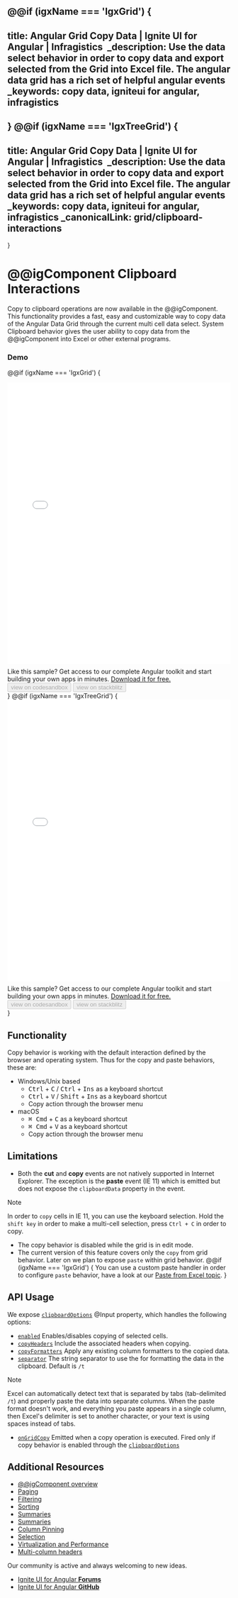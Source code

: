 @@if (igxName === 'IgxGrid') {
---
title: Angular Grid Copy Data | Ignite UI for Angular | Infragistics 
_description: Use the data select behavior in order to copy data and export selected from the Grid into Excel file. The angular data grid has a rich set of helpful angular events
_keywords: copy data, igniteui for angular, infragistics
---
}
@@if (igxName === 'IgxTreeGrid') {
---
title: Angular Grid Copy Data | Ignite UI for Angular | Infragistics 
_description: Use the data select behavior in order to copy data and export selected from the Grid into Excel file. The angular data grid has a rich set of helpful angular events
_keywords: copy data, igniteui for angular, infragistics
_canonicalLink: grid/clipboard-interactions
---
}

# @@igComponent Clipboard Interactions
Copy to clipboard operations are now available in the @@igComponent. This functionality provides a fast, easy and customizable way to copy data of the Angular Data Grid through the current multi cell data select. System Clipboard behavior gives the user ability to copy data from the @@igComponent into Excel or other external programs.

### Demo


@@if (igxName === 'IgxGrid') {
<div class="sample-container loading" style="height:635px">
    <iframe id="grid-clipboard-operations-sample-iframe" src='{environment:demosBaseUrl}/grid/grid-clipboard-operations-sample' width="100%" height="100%" seamless="" frameborder="0" onload="onSampleIframeContentLoaded(this);"></iframe>
</div>
<p style="margin: 0;padding-top: 0.5rem">Like this sample? Get access to our complete Angular toolkit and start building your own apps in minutes. <a class="no-external-icon mchNoDecorate trackCTA" target="_blank" href="https://www.infragistics.com/products/ignite-ui-angular/download" data-xd-ga-action="Download" data-xd-ga-label="Ignite UI for Angular">Download it for free.</a></p>
<div>
<button data-localize="codesandbox" disabled class="codesandbox-btn" data-iframe-id="grid-clipboard-operations-sample-iframe" data-demos-base-url="{environment:demosBaseUrl}">view on codesandbox</button>
<button data-localize="stackblitz" disabled class="stackblitz-btn" data-iframe-id="grid-clipboard-operations-sample-iframe" data-demos-base-url="{environment:demosBaseUrl}">view on stackblitz</button>
</div>
<div class="divider--half"></div>
}
@@if (igxName === 'IgxTreeGrid') {
<div class="sample-container loading" style="height:635px">
    <iframe id="tree-grid-clipboard-operations-sample-iframe" src='{environment:demosBaseUrl}/tree-grid/tree-grid-clipboard-operations-sample' width="100%" height="100%" seamless="" frameborder="0" onload="onSampleIframeContentLoaded(this);"></iframe>
</div>
<p style="margin: 0;padding-top: 0.5rem">Like this sample? Get access to our complete Angular toolkit and start building your own apps in minutes. <a class="no-external-icon mchNoDecorate trackCTA" target="_blank" href="https://www.infragistics.com/products/ignite-ui-angular/download" data-xd-ga-action="Download" data-xd-ga-label="Ignite UI for Angular">Download it for free.</a></p>
<div>
<button data-localize="codesandbox" disabled class="codesandbox-btn" data-iframe-id="tree-grid-clipboard-operations-sample-iframe" data-demos-base-url="{environment:demosBaseUrl}">view on codesandbox</button>
<button data-localize="stackblitz" disabled class="stackblitz-btn" data-iframe-id="tree-grid-clipboard-operations-sample-iframe" data-demos-base-url="{environment:demosBaseUrl}">view on stackblitz</button>
</div>
<div class="divider--half"></div>
}

## Functionality
Copy behavior is working with the default interaction defined by the browser and operating system. Thus for the copy and paste behaviors, these are:

- Windows/Unix based
  - <kbd>Ctrl</kbd> + <kbd>C</kbd> / <kbd>Ctrl</kbd> + <kbd>Ins</kbd> as a keyboard shortcut
  - <kbd>Ctrl</kbd> + <kbd>V</kbd> / <kbd>Shift</kbd> + <kbd>Ins</kbd> as a keyboard shortcut
  - Copy action through the browser menu
- macOS
  - <kbd>⌘ Cmd</kbd> + <kbd>C</kbd> as a keyboard shortcut
  - <kbd>⌘ Cmd</kbd> + <kbd>V</kbd> as a keyboard shortcut
  - Copy action through the browser menu


## Limitations
- Both the **cut** and **copy** events are not natively supported in Internet Explorer. The exception is the
**paste** event (IE 11) which is emitted but does not expose the `clipboardData` property in the event. 
> [!NOTE] 
> In order to `copy` cells in IE 11, you can use the keyboard selection. Hold the `shift key` in order to make a multi-cell selection, press `Ctrl + C` in order to copy.

- The copy behavior is disabled while the grid is in edit mode.
- The current version of this feature covers only the `copy` from grid behavior. Later on we plan to expose `paste` within grid behavior.
@@if (igxName === 'IgxGrid') { You can use a custom paste handler in order to configure `paste` behavior, have a look at our [Paste from Excel topic](paste_excel.md). }

## API Usage
We expose [`clipboardOptions`]({environment:angularApiUrl}/classes/igxgridcomponent.html#clipboardoptions) @Input property, which handles the following options:
- [`enabled`]({environment:angularApiUrl}/classes/igxgridcomponent.html#clipboardoptions.enabled) Enables/disables copying of selected cells.
- [`copyHeaders`]({environment:angularApiUrl}/classes/igxgridcomponent.html#clipboardoptions.copyHeaders) Include the associated headers when copying.
- [`copyFormatters`]({environment:angularApiUrl}/classes/igxgridcomponent.html#clipboardoptions.copyFormatters) Apply any existing column formatters to the copied data.
- [`separator`]({environment:angularApiUrl}/classes/igxgridcomponent.html#clipboardoptions.separator) The string separator to use the for formatting the data in the clipboard. Default is `/t`

> [!NOTE] 
> Excel can automatically detect text that is separated by tabs (tab-delimited `/t`) and properly paste the data into separate columns. When the paste format doesn't work, and everything you paste appears in a single column, then Excel's delimiter is set to another character, or your text is using spaces instead of tabs.

- [`onGridCopy`]({environment:angularApiUrl}/classes/igxcolumncomponent.html#resizable) Emitted when a copy operation is executed. Fired only if copy behavior is enabled through the [`clipboardOptions`]({environment:angularApiUrl}/classes/igxgridcomponent.html#clipboardoptions)

## Additional Resources
<div class="divider--half"></div>

* [@@igComponent overview](@@igMainTopic.md)
* [Paging](paging.md)
* [Filtering](filtering.md)
* [Sorting](sorting.md)
* [Summaries](summaries.md)
* [Summaries](summaries.md)
* [Column Pinning](column_pinning.md)
* [Selection](selection.md)
* [Virtualization and Performance](virtualization.md)
* [Multi-column headers](multi_column_headers.md)

<div class="divider--half"></div>
Our community is active and always welcoming to new ideas.

* [Ignite UI for Angular **Forums**](https://www.infragistics.com/community/forums/f/ignite-ui-for-angular)
* [Ignite UI for Angular **GitHub**](https://github.com/IgniteUI/igniteui-angular)
